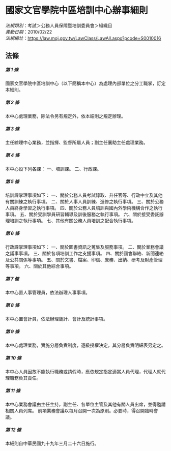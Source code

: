 # 國家文官學院中區培訓中心辦事細則

*法規類別*：考試＞公務人員保障暨培訓委員會＞組織目       
*異動日期*：2010/02/22  
*法規網址*：https://law.moj.gov.tw/LawClass/LawAll.aspx?pcode=S0010016



## 法條
##### 第 1 條
國家文官學院中區培訓中心（以下簡稱本中心）為處理內部單位之分工職掌，訂定本細則。

##### 第 2 條
本中心處理業務，除法令另有規定外，依本細則之規定辦理。

##### 第 3 條
主任綜理中心業務，並指揮、監督所屬人員；副主任襄助主任處理業務。

##### 第 4 條
本中心設下列各課：
一、培訓課。
二、行政課。

##### 第 5 條
培訓課掌理事項如下：
一、關於公務人員考試錄取、升任官等、行政中立及其他有關訓練之執行事項。
二、關於人事人員訓練、進修之執行事項。
三、關於公務人員終身學習之執行事項。
四、關於公務人員培訓與國內外學術機構合作之執行事項。
五、關於受訓學員研習輔導及訓後服務之執行事項。
六、關於接受委託辦理培訓之執行事項。
七、其他有關公務人員培訓之配合執行事項。

##### 第 6 條
行政課掌理事項如下：
一、關於圖書資訊之蒐集及服務事項。
二、關於業務會議之議事事項。
三、關於各項培訓工作之支援事項。
四、關於國會聯絡、新聞連絡及公共關係等事項。
五、關於文書、檔案、印信、庶務、出納、研考及財產管理等事項。
六、關於其他綜合事項。

##### 第 7 條
本中心置人事管理員，依法辦理人事事項。

##### 第 8 條
本中心置會計員，依法辦理歲計、會計及統計事項。

##### 第 9 條
本中心處理業務，實施分層負責制度，逐級授權決定，其分層負責明細表另定之。

##### 第 10 條
本中心人員因故不能執行職務或請假時，應依規定指定適當人員代理，代理人就代理職務負其責任。

##### 第 11 條
本中心業務會議由主任主持，副主任、各單位主管及其他有關人員出席，並得邀請相關人員列席。
前項業務會議以每月召開一次為原則。必要時，得召開臨時會議。

##### 第 12 條
本細則自中華民國九十九年三月二十六日施行。


